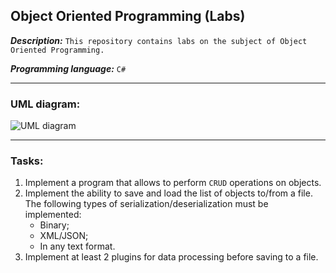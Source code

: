 ## Object Oriented Programming (Labs)
***Description:*** `This repository contains labs on the subject of Object Oriented Programming.`

***Programming language:*** `С#`

---

### UML diagram:

![UML diagram](https://github.com/MrKonstantinSh/OOP-Labs/blob/master/Images/UML-diagram.png)

---

### Tasks:
1. Implement a program that allows to perform `CRUD` operations on objects.
2. Implement the ability to save and load the list of objects to/from a file. The following types of serialization/deserialization must be implemented:
   + Binary;
   + XML/JSON;
   + In any text format.
3. Implement at least 2 plugins for data processing before saving to a file.
